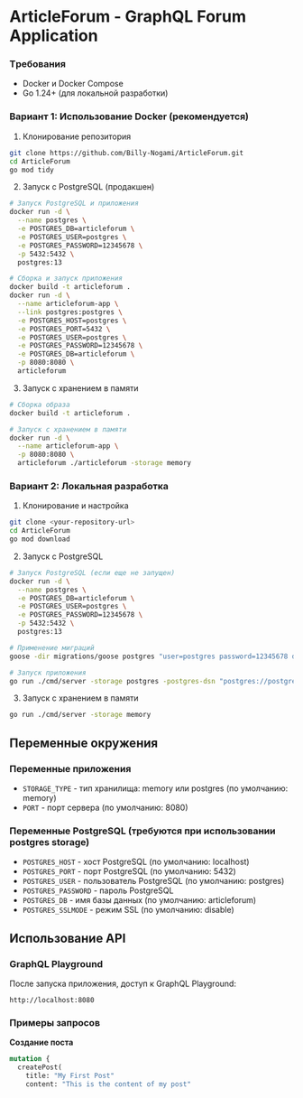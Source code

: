 # ArticleForum - GraphQL Forum Application

### Tребования

* Docker и Docker Compose
* Go 1.24+ (для локальной разработки)

### Вариант 1: Использование Docker (рекомендуется)

1. Клонирование репозитория
```bash
git clone https://github.com/Billy-Nogami/ArticleForum.git
cd ArticleForum
go mod tidy
```

2. Запуск с PostgreSQL (продакшен)
```bash
# Запуск PostgreSQL и приложения
docker run -d \
  --name postgres \
  -e POSTGRES_DB=articleforum \
  -e POSTGRES_USER=postgres \
  -e POSTGRES_PASSWORD=12345678 \
  -p 5432:5432 \
  postgres:13

# Сборка и запуск приложения
docker build -t articleforum .
docker run -d \
  --name articleforum-app \
  --link postgres:postgres \
  -e POSTGRES_HOST=postgres \
  -e POSTGRES_PORT=5432 \
  -e POSTGRES_USER=postgres \
  -e POSTGRES_PASSWORD=12345678 \
  -e POSTGRES_DB=articleforum \
  -p 8080:8080 \
  articleforum
```

3. Запуск с хранением в памяти 
```bash
# Сборка образа
docker build -t articleforum .

# Запуск с хранением в памяти
docker run -d \
  --name articleforum-app \
  -p 8080:8080 \
  articleforum ./articleforum -storage memory
```

### Вариант 2: Локальная разработка

1. Клонирование и настройка
```bash
git clone <your-repository-url>
cd ArticleForum
go mod download
```

2. Запуск с PostgreSQL
```bash
# Запуск PostgreSQL (если еще не запущен)
docker run -d \
  --name postgres \
  -e POSTGRES_DB=articleforum \
  -e POSTGRES_USER=postgres \
  -e POSTGRES_PASSWORD=12345678 \
  -p 5432:5432 \
  postgres:13

# Применение миграций
goose -dir migrations/goose postgres "user=postgres password=12345678 dbname=articleforum host=localhost port=5432 sslmode=disable" up

# Запуск приложения
go run ./cmd/server -storage postgres -postgres-dsn "postgres://postgres:12345678@localhost:5432/articleforum?sslmode=disable"
```

3. Запуск с хранением в памяти
```bash
go run ./cmd/server -storage memory
```

## Переменные окружения

### Переменные приложения
* `STORAGE_TYPE` - тип хранилища: memory или postgres (по умолчанию: memory)
* `PORT` - порт сервера (по умолчанию: 8080)

### Переменные PostgreSQL (требуются при использовании postgres storage)
* `POSTGRES_HOST` - хост PostgreSQL (по умолчанию: localhost)
* `POSTGRES_PORT` - порт PostgreSQL (по умолчанию: 5432)
* `POSTGRES_USER` - пользователь PostgreSQL (по умолчанию: postgres)
* `POSTGRES_PASSWORD` - пароль PostgreSQL
* `POSTGRES_DB` - имя базы данных (по умолчанию: articleforum)
* `POSTGRES_SSLMODE` - режим SSL (по умолчанию: disable)

## Использование API

### GraphQL Playground
После запуска приложения, доступ к GraphQL Playground:
```
http://localhost:8080
```

### Примеры запросов

**Создание поста**
```graphql
mutation {
  createPost(
    title: "My First Post"
    content: "This is the content of my post"
